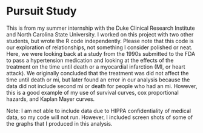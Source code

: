 # Pursuit Study

This is from my summer internship with the Duke Clinical Research Institute 
and North Carolina State University. I worked on this project with two other 
students, but wrote the R code independently. Please note that this code is 
our exploration of relationships, not something I consider polished or neat. 
Here, we were looking back at a study from the 1990s submitted to the FDA to 
pass a hypertension medication and looking at the effects of the treatment on 
the time until death or a myocardial infarction (MI, or heart attack). We 
originally concluded that the treatment was did not affect the time until 
death or mi, but later found an error in our analysis because the data did not 
include second mi or death for people who had an mi. However, this is a good 
example of my use of survival curves, cox proportional hazards, and Kaplan 
Mayer curves.

Note: I am not able to include data due to HIPPA confidentiality of 
medical data, so my code will not run. However, I included screen shots of 
some of the graphs that I produced in this analysis. 
